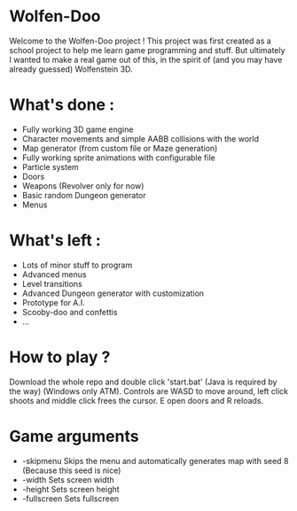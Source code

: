 # Wolfen-Doo

Welcome to the Wolfen-Doo project !
This project was first created as a school project to help me learn game programming and stuff.
But ultimately I wanted to make a real game out of this, in the spirit of (and you may have already guessed) Wolfenstein 3D.

# What's done :
 * Fully working 3D game engine
 * Character movements and simple AABB collisions with the world
 * Map generator (from custom file or Maze generation)
 * Fully working sprite animations with configurable file
 * Particle system
 * Doors
 * Weapons (Revolver only for now)
 * Basic random Dungeon generator
 * Menus

# What's left :
 * Lots of minor stuff to program
 * Advanced menus
 * Level transitions
 * Advanced Dungeon generator with customization
 * Prototype for A.I.
 * Scooby-doo and confettis
 * ...

# How to play ?
Download the whole repo and double click 'start.bat' (Java is required by the way) (Windows only ATM).
Controls are WASD to move around, left click shoots and middle click frees the cursor.
E open doors and R reloads.

# Game arguments
 * -skipmenu Skips the menu and automatically generates map with seed 8 (Because this seed is nice)
 * -width Sets screen width
 * -height Sets screen height
 * -fullscreen Sets fullscreen


